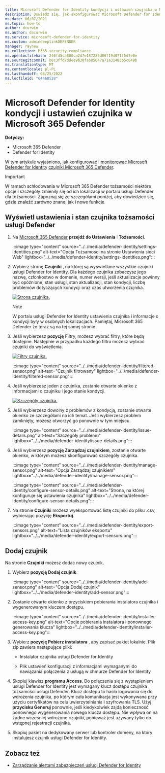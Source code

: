 ```yaml
---
title: Microsoft Defender for Identity kondycji i ustawień czujnika w Microsoft 365 Defender
description: Dowiedz się, jak skonfigurować Microsoft Defender for Identity i monitorować ich stan zdrowia w Microsoft 365 Defender
ms.date: 06/07/2021
ms.topic: how-to
author: dcurwin
ms.author: dacurwin
ms.service: microsoft-defender-for-identity
ms.custom: admindeeplinkDEFENDER
manager: raynew
ms.collection: M365-security-compliance
ms.openlocfilehash: 246fd5ca880ca2d7e187283d06f19d071f5d7e0e
ms.sourcegitcommit: b0c3ffd7ddee9b30fab85047a71a31483b5c649b
ms.translationtype: MT
ms.contentlocale: pl-PL
ms.lasthandoff: 03/25/2022
ms.locfileid: "64468528"
---
```

# <a name="microsoft-defender-for-identity-sensor-health-and-settings-in-microsoft-365-defender"></a>Microsoft Defender for Identity kondycji i ustawień czujnika w Microsoft 365 Defender

**Dotyczy:**

- Microsoft 365 Defender
- Defender for Identity

W tym artykule wyjaśniono, jak konfigurować i [monitorować Microsoft Defender for Identity](/defender-for-identity) [czujniki Microsoft 365 Defender](/microsoft-365/security/defender/overview-security-center).

>[!IMPORTANT]
>W ramach schłodowania w Microsoft 365 Defender tożsamości niektóre opcje i szczegóły zmieniły się od ich lokalizacji w portalu usługi Defender dla tożsamości. Zapoznaj się ze szczegółami poniżej, aby dowiedzieć się, gdzie znaleźć zarówno znane, jak i nowe funkcje.

## <a name="view-defender-for-identity-sensor-settings-and-status"></a>Wyświetl ustawienia i stan czujnika tożsamości usługi Defender

1. Na <a href="https://go.microsoft.com/fwlink/p/?linkid=2077139" target="_blank">Microsoft 365 Defender</a> **przejdź do Ustawienia** i **Tożsamości**.

   :::image type="content" source="../../media/defender-identity/settings-identities.png" alt-text="Opcja Tożsamości na stronie Ustawienia sieci Web" lightbox="../../media/defender-identity/settings-identities.png":::

1. Wybierz stronę **Czujniki** , na której są wyświetlane wszystkie czujniki usługi Defender for Identity. Dla każdego czujnika zobaczysz jego nazwę, członkostwo w domenie, numer wersji, jeśli aktualizacje powinny być opóźnione, stan usługi, stan aktualizacji, stan kondycji, liczbę problemów dotyczących kondycji oraz czas utworzenia czujnika.

    [![Strona czujnika.](../../media/defender-identity/sensor-page.png)](../../media/defender-identity/sensor-page.png#lightbox)

    >[!NOTE]
    >W portalu usługi Defender for Identity ustawienia czujnika i informacje o kondycji były w osobnych lokalizacjach. Pamiętaj, Microsoft 365 Defender że teraz są na tej samej stronie.

1. Jeśli wybierzesz **pozycję** Filtry, możesz wybrać filtry, które będą dostępne. Następnie w przypadku każdego filtru możesz wybrać czujniki do wyświetlenia.

    [![Filtry czujnika.](../../media/defender-identity/sensor-filters.png)](../../media/defender-identity/sensor-filters.png#lightbox)

    :::image type="content" source="../../media/defender-identity/filtered-sensor.png" alt-text="Czujnik filtrowany" lightbox="../../media/defender-identity/filtered-sensor.png":::

1. Jeśli wybierzesz jeden z czujnika, zostanie otwarte okienko z informacjami o czujniku i jego stanie kondycji.

    [![Szczegóły czujnika.](../../media/defender-identity/sensor-details.png)](../../media/defender-identity/sensor-details.png#lightbox)

1. Jeśli wybierzesz dowolny z problemów z kondycją, zostanie otwarte okienko ze szczegółami na ich temat. Jeśli wybierzesz problem zamknięty, możesz otworzyć go ponownie w tym miejscu.

   :::image type="content" source="../../media/defender-identity/issue-details.png" alt-text="Szczegóły problemu" lightbox="../../media/defender-identity/issue-details.png":::
    

1. Jeśli wybierzesz **pozycję Zarządzaj czujnikiem**, zostanie otwarte okienko, w którym możesz skonfigurować szczegóły czujnika.

   :::image type="content" source="../../media/defender-identity/manage-sensor.png" alt-text="Opcja Zarządzaj czujnikiem" lightbox="../../media/defender-identity/manage-sensor.png":::

   :::image type="content" source="../../media/defender-identity/configure-sensor-details.png" alt-text="Strona, na której konfiguruje się ustawienia czujnika" lightbox="../../media/defender-identity/configure-sensor-details.png":::

1. Na stronie **Czujniki** możesz wyeksportować listę czujniki do pliku .csv, wybierając pozycję **Eksportuj**.

   :::image type="content" source="../../media/defender-identity/export-sensors.png" alt-text="Lista czujników eksportu" lightbox="../../media/defender-identity/export-sensors.png":::

## <a name="add-a-sensor"></a>Dodaj czujnik

Na stronie **Czujniki** możesz dodać nowy czujnik.

1. Wybierz **pozycję Dodaj czujnik**.

   :::image type="content" source="../../media/defender-identity/add-sensor.png" alt-text="Opcja Dodaj czujnik" lightbox="../../media/defender-identity/add-sensor.png":::

1. Zostanie otwarte okienko z przyciskiem pobierania instalatora czujnika i wygenerowanym kluczem dostępu.

   :::image type="content" source="../../media/defender-identity/installer-access-key.png" alt-text="Opcje pobierania instalatora i ponownego generowania klucza" lightbox="../../media/defender-identity/installer-access-key.png":::

1. Wybierz **pozycję Pobierz instalatora** , aby zapisać pakiet lokalnie. Plik zip zawiera następujące pliki:

    - Instalator czujnika usługi Defender for Identity

    - Plik ustawień konfiguracji z informacjami wymaganymi do nawiązania połączenia z usługą w chmurze Defender for Identity

1. Skopiuj klawisz **programu Access**. Do połączenia się z wystąpieniem usługi Defender for Identity jest wymagany klucz dostępu czujnika tożsamości usługi Defender. Klucz dostępu to hasło logowania się do wdrożenia czujnika, po którym cała komunikacja jest wykonywana przy użyciu certyfikatów na celu uwierzytelniania i szyfrowania TLS. Użyj **przycisku Generuj** ponownie, jeśli kiedykolwiek zajdą konieczność ponownego wygenerowania nowego klucza dostępu. Nie wpływa on na żadne wcześniej wdrożone czujniki, ponieważ jest używany tylko do wstępnej rejestracji czujnika.

1. Skopiuj pakiet na dedykowany serwer lub kontroler domeny, na który instalujesz czujnik usługi Defender for Identity.

## <a name="see-also"></a>Zobacz też

- [Zarządzanie alertami zabezpieczeń usługi Defender for Identity](manage-security-alerts.md)
